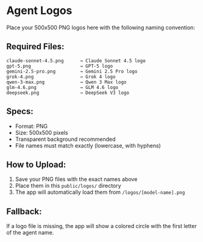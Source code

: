 # Agent Logos

Place your 500x500 PNG logos here with the following naming convention:

## Required Files:

```
claude-sonnet-4.5.png      → Claude Sonnet 4.5 logo
gpt-5.png                  → GPT-5 logo
gemini-2.5-pro.png         → Gemini 2.5 Pro logo
grok-4.png                 → Grok 4 logo
qwen-3-max.png             → Qwen 3 Max logo
glm-4.6.png                → GLM 4.6 logo
deepseek.png               → DeepSeek V3 logo
```

## Specs:
- Format: PNG
- Size: 500x500 pixels
- Transparent background recommended
- File names must match exactly (lowercase, with hyphens)

## How to Upload:

1. Save your PNG files with the exact names above
2. Place them in this `public/logos/` directory
3. The app will automatically load them from `/logos/[model-name].png`

## Fallback:

If a logo file is missing, the app will show a colored circle with the first letter of the agent name.
